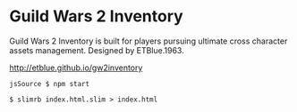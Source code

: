 # Guild Wars 2 Inventory

Guild Wars 2 Inventory is built for players pursuing ultimate cross character assets management. Designed by ETBlue.1963.

http://etblue.github.io/gw2inventory  

```
jsSource $ npm start

$ slimrb index.html.slim > index.html
```